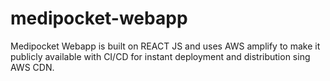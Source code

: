 # medipocket-webapp
Medipocket Webapp is built on REACT JS and uses AWS amplify to make it publicly available with CI/CD for instant deployment and distribution sing AWS CDN.
